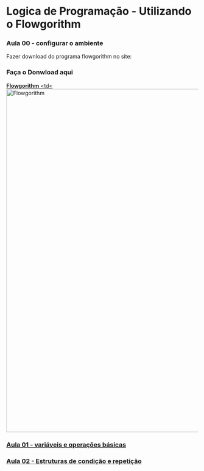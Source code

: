 # Logica de Programação - Utilizando o Flowgorithm

<h3> Aula 00 - configurar o ambiente</h3>
<p> Fazer download do programa flowgorithm no site: </p>
<h3> Faça o Donwload aqui </h3>

<a href = "http://www.flowgorithm.org" >**Flowgorithm**
  <td<<img src="https://i.paste.pics/35e6dd57adf79456d222e2ed02e33592.png" width="1600" height="900" alt="Flowgorithm"></td>


<h3> Aula 01 - variáveis e operações básicas </h3>
<p></p>

<h3> Aula 02 - Estruturas de condição e repetição
<p></p>
  




